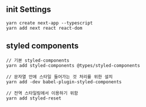 ## init Settings

```
yarn create next-app --typescript
yarn add next react react-dom
```

## styled components

```
// 기본 styled-components
yarn add styled-components @types/styled-components

// 문자열 안에 스타일 들어가는 것 처리를 위한 설치
yarn add -dev babel-plugin-styled-components

// 전역 스타일링에서 이용하기 위함
yarn add styled-reset
```
